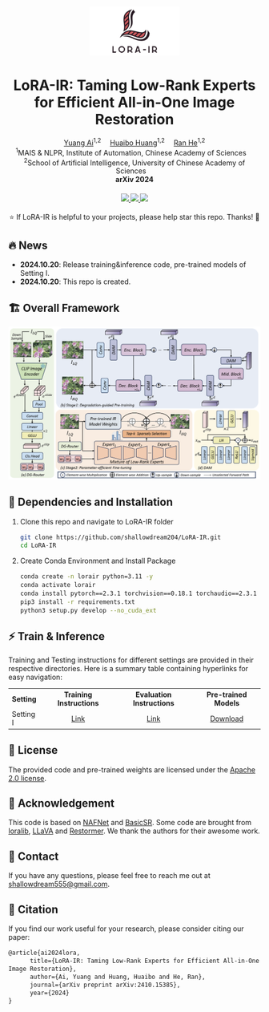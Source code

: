 <div align="center">

<div class="logo">
      <img src="assets/logo_lora.png" style="width:180px">
   </a>
</div>


<h1>LoRA-IR: Taming Low-Rank Experts for Efficient All-in-One Image Restoration</h1>


<div>
    <a href='https://scholar.google.com/citations?user=2Qp7Y5kAAAAJ' target='_blank'>Yuang Ai</a><sup>1,2</sup>&emsp;
    <a href='https://scholar.google.com/citations?user=XMvLciUAAAAJ' target='_blank'>Huaibo Huang</a><sup>1,2</sup>&emsp;
    <a href='https://scholar.google.com/citations?user=ayrg9AUAAAAJ' target='_blank'>Ran He</a><sup>1,2</sup>
</div>
<div>
    <sup>1</sup>MAIS & NLPR, Institute of Automation, Chinese Academy of Sciences&emsp;<br>
    <sup>2</sup>School of Artificial Intelligence, University of Chinese Academy of Sciences&emsp;
</div>
<div>
</div>
<div>
    <strong>arXiv 2024</strong>
</div>


<div>
    <h4 align="center">
        <a href="https://arxiv.org/abs/2410.15385" target='_blank'>
        <img src="https://img.shields.io/badge/arXiv%20paper-2410.15385-b31b1b.svg">
        </a>
        <a href="https://huggingface.co/shallowdream204/LoRA-IR/tree/main" target='_blank'>
        <img src="https://img.shields.io/badge/🤗%20Weights-LoRA--IR-yellow">
        </a>
        <img src="https://visitor-badge.laobi.icu/badge?page_id=shallowdream204/LoRA-IR">
    </h4>
</div>


⭐ If LoRA-IR is helpful to your projects, please help star this repo. Thanks! 🤗


</div>

<be>


## 🔥 News
- **2024.10.20**: Release training&inference code, pre-trained models of Setting Ⅰ.
- **2024.10.20**: This repo is created.

## 🏗️ Overall Framework
![lorair](assets/framework.png)

## 🔧 Dependencies and Installation

1. Clone this repo and navigate to LoRA-IR folder

   ```bash
   git clone https://github.com/shallowdream204/LoRA-IR.git
   cd LoRA-IR
   ```

2. Create Conda Environment and Install Package

   ```bash
   conda create -n lorair python=3.11 -y
   conda activate lorair
   conda install pytorch==2.3.1 torchvision==0.18.1 torchaudio==2.3.1 pytorch-cuda=12.1 -c pytorch -c nvidia
   pip3 install -r requirements.txt
   python3 setup.py develop --no_cuda_ext
   ```

## ⚡ Train & Inference
Training and Testing instructions for different settings are  provided in their respective directories. Here is a summary table containing hyperlinks for easy navigation:

<table>
  <tr>
    <th align="left">Setting</th>
    <th align="center">Training Instructions</th>
    <th align="center"> Evaluation Instructions</th>
    <th align="center">Pre-trained Models</th>
  </tr>
  <tr>
    <td align="left">Setting Ⅰ</td>
    <td align="center"><a href="Setting1/README.md#Train">Link</a></td>
    <td align="center"><a href="Setting1/README.md#Evaluation">Link</a></td>
    <td align="center"><a href="https://huggingface.co/shallowdream204/LoRA-IR/tree/main">Download</a></td>
  </tr>
</table>

## 🪪 License

The provided code and pre-trained weights are licensed under the [Apache 2.0 license](LICENSE).

## 🤗 Acknowledgement

This code is based on [NAFNet](https://github.com/megvii-research/NAFNet) and [BasicSR](https://github.com/XPixelGroup/BasicSR). Some code are brought from [loralib](https://github.com/microsoft/LoRA), [LLaVA](https://github.com/haotian-liu/LLaVA) and [Restormer](https://github.com/swz30/Restormer). We thank the authors for their awesome work.

## 📧 Contact
If you have any questions, please feel free to reach me out at shallowdream555@gmail.com. 

## 📖 Citation
If you find our work useful for your research, please consider citing our paper:
```
@article{ai2024lora,
      title={LoRA-IR: Taming Low-Rank Experts for Efficient All-in-One Image Restoration},
      author={Ai, Yuang and Huang, Huaibo and He, Ran},
      journal={arXiv preprint arXiv:2410.15385},
      year={2024}
}
```
